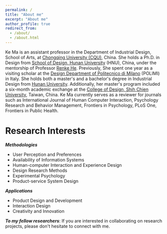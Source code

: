 ```yaml
---
permalink: /
title: "About me"
excerpt: "About me"
author_profile: true
redirect_from: 
  - /about/
  - /about.html
---
```



Ke Ma is an assistant professor in the Department of Industrial Design, School of Arts, at [Chongqing University (CQU)](http://www.cqu.edu.cn/), China. She holds a Ph.D. in Design from [School of Design, Hunan University](http://design.hnu.edu.cn/) (HNU), China, under the mentorship of Professor [Renke He](http://design.hnu.edu.cn/info/1023/2729.htm). Previously, She spent one year as a visiting scholar at the [Design Department of Politecnico di Milano](http://www.dipartimentodesign.polimi.it/en/) (POLIMI) in Italy. She holds both a master's and a bachelor's degree in Industrial Design from [Hunan University](http://www.hnu.edu.cn/). Additionally, her master's program included a six-month academic exchange at the [College of Design, Shih Chien University](http://www.scdesign.usc.edu.tw/), Taiwan, China. Ke Ma currently serves as a reviewer for journals such as International Journal of Human Computer Interaction, Psychology Research and Behavior Management, Frontiers in Psychology, PLoS One, Frontiers in Public Health.


Research Interests
======

***Methodologies***

* User Perception and Preferences
* Availability of Information Systems
* Human-computer Interaction and Experience Design
* Design Research Methods
* Experimental Psychology
* Product-service System Design


***Applications***

* Product Design and Development
* Interaction Design
* Creativity and Innovation


***To my fellow researchers***: If you are interested in collaborating on research projects, please don't hesitate to connect with me.

